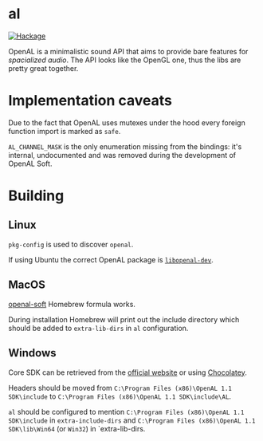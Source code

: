 # al

[![Hackage](https://img.shields.io/badge/hackage-0.2.0.0-orange.svg?style=flat)](https://hackage.haskell.org/package/al)

OpenAL is a minimalistic sound API that aims to provide bare features for *spacialized audio*. The API looks
like the OpenGL one, thus the libs are pretty great together.

# Implementation caveats

Due to the fact that OpenAL uses mutexes under the hood every foreign function import
is marked as `safe`.

`AL_CHANNEL_MASK` is the only enumeration missing from the bindings: it's internal,
undocumented and was removed during the development of OpenAL Soft.

# Building

## Linux

`pkg-config` is used to discover `openal`.

If using Ubuntu the correct OpenAL package is
[`libopenal-dev`](https://packages.ubuntu.com/search?keywords=libopenal-dev).

## MacOS

[openal-soft](https://formulae.brew.sh/formula/openal-soft) Homebrew formula works.

During installation Homebrew will print out the include directory which should be
added to `extra-lib-dirs` in `al` configuration.

## Windows

Core SDK can be retrieved from the [official website](https://www.openal.org/downloads/)
or using [Chocolatey](https://community.chocolatey.org/packages/openalsdk).

Headers should be moved from `C:\Program Files (x86)\OpenAL 1.1 SDK\include` to
`C:\Program Files (x86)\OpenAL 1.1 SDK\include\AL`.

`al` should be configured to mention
`C:\Program Files (x86)\OpenAL 1.1 SDK\include` in `extra-include-dirs` and
`C:\Program Files (x86)\OpenAL 1.1 SDK\lib\Win64` (or `Win32`) in `extra-lib-dirs.
